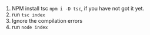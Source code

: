1. NPM install tsc `npm i -D tsc`, if you have not got it yet.
2. run `tsc index`
3. Ignore the compilation errors
4. run `node index`
